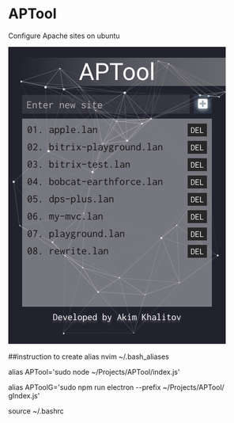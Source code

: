 # APTool
Configure Apache sites on ubuntu

![Screenshot](APTool_011.png)

##instruction to create alias
nvim ~/.bash_aliases


alias APTool='sudo node ~/Projects/APTool/index.js'

alias APToolG='sudo npm run electron --prefix ~/Projects/APTool/ gIndex.js'


source ~/.bashrc


